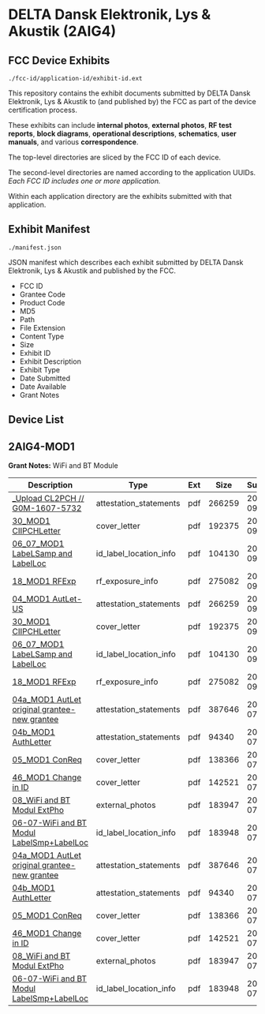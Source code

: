 # DELTA Dansk Elektronik, Lys & Akustik (2AIG4)
## FCC Device Exhibits

```
./fcc-id/application-id/exhibit-id.ext
```

This repository contains the exhibit documents submitted by DELTA Dansk Elektronik, Lys & Akustik to (and published by) the FCC as part of the device certification process.

These exhibits can include **internal photos**, **external photos**, **RF test reports**, **block diagrams**, **operational descriptions**, **schematics**, **user manuals**, and various **correspondence**.

The top-level directories are sliced by the FCC ID of each device.

The second-level directories are named according to the application UUIDs. *Each FCC ID includes one or more application.*

Within each application directory are the exhibits submitted with that application. 

## Exhibit Manifest

```
./manifest.json
```

JSON manifest which describes each exhibit submitted by DELTA Dansk Elektronik, Lys & Akustik and published by the FCC.

- FCC ID
- Grantee Code
- Product Code
- MD5
- Path
- File Extension
- Content Type
- Size
- Exhibit ID
- Exhibit Description
- Exhibit Type
- Date Submitted
- Date Available
- Grant Notes

## Device List
## 2AIG4-MOD1
**Grant Notes:** WiFi and BT Module

| Description | Type | Ext | Size | Submitted | Available |
| ----------- | ---- | --- | ---- | --------- | --------- |
| [_Upload CL2PCH	// G0M-1607-5732](2AIG4-MOD1/7873d0297d1e569492365837c9139123/3126944.pdf) | attestation_statements | pdf | 266259 | 2016-09-08 | 2016-09-08 |
| [30_MOD1 CIIPCHLetter](2AIG4-MOD1/7873d0297d1e569492365837c9139123/3126947.pdf) | cover_letter | pdf | 192375 | 2016-09-08 | 2016-09-08 |
| [06_07_MOD1 LabeLSamp and LabelLoc](2AIG4-MOD1/7873d0297d1e569492365837c9139123/3126945.pdf) | id_label_location_info | pdf | 104130 | 2016-09-08 | 2016-09-08 |
| [18_MOD1 RFExp](2AIG4-MOD1/7873d0297d1e569492365837c9139123/3126946.pdf) | rf_exposure_info | pdf | 275082 | 2016-09-08 | 2016-09-08 |
| [04_MOD1 AutLet-US](2AIG4-MOD1/38c4c671842cc72ab59341cb25dbb762/3126944.pdf) | attestation_statements | pdf | 266259 | 2016-09-08 | 2016-09-08 |
| [30_MOD1 CIIPCHLetter](2AIG4-MOD1/38c4c671842cc72ab59341cb25dbb762/3126947.pdf) | cover_letter | pdf | 192375 | 2016-09-08 | 2016-09-08 |
| [06_07_MOD1 LabeLSamp and LabelLoc](2AIG4-MOD1/38c4c671842cc72ab59341cb25dbb762/3126945.pdf) | id_label_location_info | pdf | 104130 | 2016-09-08 | 2016-09-08 |
| [18_MOD1 RFExp](2AIG4-MOD1/38c4c671842cc72ab59341cb25dbb762/3126946.pdf) | rf_exposure_info | pdf | 275082 | 2016-09-08 | 2016-09-08 |
| [04a_MOD1 AutLet original grantee-new grantee](2AIG4-MOD1/ef9094eb411991fc7d5e828a531d46e5/3058779.pdf) | attestation_statements | pdf | 387646 | 2016-07-12 | 2016-07-12 |
| [04b_MOD1 AuthLetter](2AIG4-MOD1/ef9094eb411991fc7d5e828a531d46e5/3058780.pdf) | attestation_statements | pdf | 94340 | 2016-07-12 | 2016-07-12 |
| [05_MOD1 ConReq](2AIG4-MOD1/ef9094eb411991fc7d5e828a531d46e5/3058781.pdf) | cover_letter | pdf | 138366 | 2016-07-12 | 2016-07-12 |
| [46_MOD1 Change in ID](2AIG4-MOD1/ef9094eb411991fc7d5e828a531d46e5/3058784.pdf) | cover_letter | pdf | 142521 | 2016-07-12 | 2016-07-12 |
| [08_WiFi and BT Modul ExtPho](2AIG4-MOD1/ef9094eb411991fc7d5e828a531d46e5/3058783.pdf) | external_photos | pdf | 183947 | 2016-07-12 | 2016-07-12 |
| [06-07-WiFi and BT Modul LabelSmp+LabelLoc](2AIG4-MOD1/ef9094eb411991fc7d5e828a531d46e5/3058782.pdf) | id_label_location_info | pdf | 183948 | 2016-07-12 | 2016-07-12 |
| [04a_MOD1 AutLet original grantee-new grantee](2AIG4-MOD1/7379ce11e4bc666d13a7c172e991db1a/3058779.pdf) | attestation_statements | pdf | 387646 | 2016-07-12 | 2016-07-12 |
| [04b_MOD1 AuthLetter](2AIG4-MOD1/7379ce11e4bc666d13a7c172e991db1a/3058780.pdf) | attestation_statements | pdf | 94340 | 2016-07-12 | 2016-07-12 |
| [05_MOD1 ConReq](2AIG4-MOD1/7379ce11e4bc666d13a7c172e991db1a/3058781.pdf) | cover_letter | pdf | 138366 | 2016-07-12 | 2016-07-12 |
| [46_MOD1 Change in ID](2AIG4-MOD1/7379ce11e4bc666d13a7c172e991db1a/3058784.pdf) | cover_letter | pdf | 142521 | 2016-07-12 | 2016-07-12 |
| [08_WiFi and BT Modul ExtPho](2AIG4-MOD1/7379ce11e4bc666d13a7c172e991db1a/3058783.pdf) | external_photos | pdf | 183947 | 2016-07-12 | 2016-07-12 |
| [06-07-WiFi and BT Modul LabelSmp+LabelLoc](2AIG4-MOD1/7379ce11e4bc666d13a7c172e991db1a/3058782.pdf) | id_label_location_info | pdf | 183948 | 2016-07-12 | 2016-07-12 |
